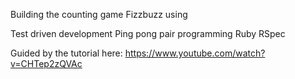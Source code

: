 Building the counting game Fizzbuzz using

Test driven development
Ping pong pair programming
Ruby
RSpec

Guided by the tutorial here: https://www.youtube.com/watch?v=CHTep2zQVAc